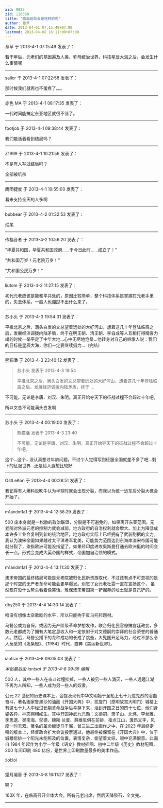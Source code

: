 ```yaml
---
aid: 9025
zid: 110358
title: "临高结局会是啥样的呢"
author: 章草
date: 2013-04-01 07:15:49+07:00
lastmod: 2013-04-08 16:11:00+07:00
---
```


章草 于 2013-4-1 07:15:49 发表了：

若干年后，元老们的基因遍及人类，弥母统治世界，科技星辰大海之后，会发生什么事情呢

---

sailor 于 2013-4-1 07:22:58 发表了：

那时候我们就再也不蛋疼了。。。

---

赤色 MA 于 2013-4-1 08:17:35 发表了：

一代时间能搞定东亚地区就很不错了。

---

footjob 于 2013-4-1 09:38:44 发表了：

我们能活着看到结局吗？

---

Z1999 于 2013-4-1 10:21:56 发表了：

不是有人写过结局吗？

全部被坑杀

---

鹰团捷度 于 2013-4-1 10:55:00 发表了：

看来支持全灭的人多啊

---

bubbear 于 2013-4-2 01:32:53 发表了：

烂尾

---

传福音者 于 2013-4-2 10:56:20 发表了：

“华夏共和国，华夏共和国政府……于今日此时……成立了！”

“共和国万岁！元老院万岁！”

“共和国公民万岁！”

---

liutom 于 2013-4-2 11:27:15 发表了：

初代元老应该是能和平共处的，原因比较简单，整个科技体系是掌握在元老手里的，失去体系，一般人也蹦跶不出什么来了。

---

苏小头 于 2013-4-3 19:54:31 发表了：

平推北京之后，满头白发的文总望着远处的大好河山，想着这几十年登陆临高之后，发展经济调拨内陆矛盾，终于在明王朝、清王朝、李自成等人互相打得精疲力竭的时候一举平定了中华大地...心中无尽地沧桑...他转身对自己的继承人说：我们的目标是星辰大海，你们一定要继续努力...（完结）

---

熊猫潘 于 2013-4-3 23:40:12 发表了：

> 苏小头 发表于 2013-4-3 19:54
>
> 平推北京之后，满头白发的文总望着远处的大好河山，想着这几十年登陆临高之后，发展经济调拨内陆矛盾，终于 ...

不可能，无论是李唐、刘汉、朱明，真正开始夺天下的征战过程不会超过十年吧。

所以文总不可能满头白发啊

---

苏小头 于 2013-4-4 00:19:00 发表了：

> 熊猫潘 发表于 2013-4-3 23:40
>
> 不可能，无论是李唐、刘汉、朱明，真正开始夺天下的征战过程不会超过十年吧。

这个...这个...没认真想过年龄问题，不过个人觉得写到征服全国就差不多了吧...剩下的征服世界...还是给人遐想比较好

---

OstLeKon 于 2013-4-4 00:28:51 发表了：

我记得有人爆料说吹牛认为半球时就会出现分裂，而我以为统一远东后分裂大概会开始了。

---

m1andm1a1 于 2013-4-4 12:58:29 发表了：

500 废本身就是一松散的政治联盟，分裂是不可避免的。如果离开东亚范围，元老院对外派元老的控制力就会减弱，地方政府的自治权利就会增大。加上为降低成本许多工业会复制到新的统治地区，地方政府实际上已经拥有了武装割据的实力。我认为澳宋帝国如果越过太平洋进军北美，可能势力范围达到东海岸澳宋帝国可能就分裂了，染指欧洲可能没指望了。如果经印度进攻奥斯曼打通去欧洲挺的时间会长一点。形式会变成大英帝国的样式，帝国加自治领的模式。

---

m1andm1a1 于 2013-4-4 13:11:30 发表了：

澳宋帝国的最终结局可能是元老院被归化民新贵族取代，不过还有点不可忽视的是那个时空的无产者革命可能会更早爆发。别忘了女元老杜雯一直在宣扬这个，
虽然现在没什么势头看着像笑话。难保澳宋帝国第一铲掘墓的坟土就是自己铲的。

---

dby250 于 2013-4-4 14:30:14 发表了：

咱没有想像太空歌剧的水平，所以只能拘于反乌托邦题材。

马督公或为自保，或因为无产阶级革命梦想发作，联合归化民官僚搞宫廷政变，多数元老都成为了拥有大笔定息收入和一定依附于对文德嗣的崇拜的社会荣誉的普通人。然后，马督公播下的龙种成功的长成了跳蚤，大髡国开足马力，经过不那么令人反感的《发条橙》、《1984》时代，直奔《美丽新世界》。

---

iantsai 于 2013-4-8 09:05:03 发表了：

_本帖最后由 iantsai 于 2013-4-8 09:39 编辑_

500 人，其中一些人在奋斗过程挂掉，一些人被另一些人消灭，一些人远遁江湖不再为人所知，一些人成为另一些人的奴隶。

公元 22 世纪的历史课本上，会提及现代中华文明始于圣船上七十九位先烈的浴血奋斗，著名画家鲁黑沙的油画《开国大典》中，凯旋门（原明故宫大明门）城楼上有这七十九人中经过长期革命战争后幸存下来，活到开国之日的四十七位，他们身姿各异，神态栩栩如生。其中开国神武九元勋：文德嗣、萧子山、北炜、李丝雅、季思退、吴南海、邬德、魏斯·兰度、薛维尼俱在前排，指点江山，激昂文字，风度一时无双。著名的革命叛徒马千瞩，曾三进二出画作之中，在 2023 年最终定稿的版本上，经督政会扩大会议投票通过，他最终被保留在《开国大典》中，位于城楼后排一个阳光未能照及的位置，表情复杂，偷望着文综，眼中充满恨意。此画自 1984 年起作为小学一年级《语文》教材插图、初中二年级《历史》教材配图，200 年间印刷 480 亿份，是世界上印刷数量最多的美术作品。

:lol:lol

---

望月凝香 于 2013-4-8 16:11:27 发表了：

啊？

163X 年，在临高召开全体大会，所有元老出席，然后天降陨石，全文完。

---
